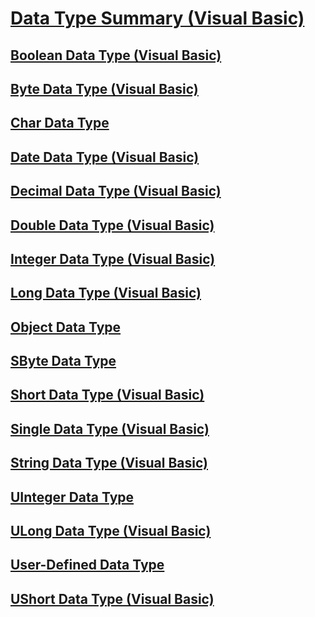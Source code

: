 # [Data Type Summary (Visual Basic)](data-type-summary.md)
## [Boolean Data Type (Visual Basic)](boolean-data-type.md)
## [Byte Data Type (Visual Basic)](byte-data-type.md)
## [Char Data Type](TocOutOfQuery)
## [Date Data Type (Visual Basic)](date-data-type.md)
## [Decimal Data Type (Visual Basic)](decimal-data-type.md)
## [Double Data Type (Visual Basic)](double-data-type.md)
## [Integer Data Type (Visual Basic)](integer-data-type.md)
## [Long Data Type (Visual Basic)](long-data-type.md)
## [Object Data Type](TocOutOfQuery)
## [SByte Data Type](TocOutOfQuery)
## [Short Data Type (Visual Basic)](short-data-type.md)
## [Single Data Type (Visual Basic)](single-data-type.md)
## [String Data Type (Visual Basic)](string-data-type.md)
## [UInteger Data Type](uinteger-data-type.md)
## [ULong Data Type (Visual Basic)](ulong-data-type.md)
## [User-Defined Data Type](TocOutOfQuery)
## [UShort Data Type (Visual Basic)](ushort-data-type.md)
